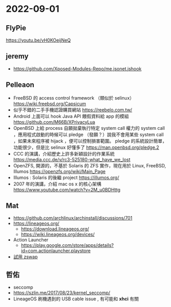# 2022-09-01

## FlyPie

https://youtu.be/vH0KOeijNeQ


## jeremy

- https://github.com/Xposed-Modules-Repo/me.jsonet.jshook


## Pelleaon

- FreeBSD 的 access control framework （類似於 selinux） https://wiki.freebsd.org/Capsicum
- 似乎不錯的二手手機認證購買網站 https://reebelo.com.tw/
- Android 上面可以 hook Java API 餵假資料給 app 的模組 https://github.com/M66B/XPrivacyLua
- OpenBSD 上給 process 自願拋棄執行特定 system call 權力的 system call ，應用程式啟動的時候可以 pledge （發願？）說我不會用某些 system call ，如果未來程序被 hijack ，便可以控制損害範圍。 pledge 的系統設計簡單，功能很少，但是比 selinux 好懂多了 https://man.openbsd.org/pledge.2
- CCC 的演講，介紹歷史上許多新穎設計的作業系統 https://media.ccc.de/v/rc3-525180-what_have_we_lost
- OpenZFS, 開源的，不基於 Solaris 的 ZFS 實作，現在用於 Linux, FreeBSD, Illumos https://openzfs.org/wiki/Main_Page
- Illumos : Solaris 的後繼 project https://illumos.org/
- 2007 年的演講，介紹 mac os x 的核心架構 https://www.youtube.com/watch?v=2M_u0BDHttg


## Mat

- https://github.com/archlinux/archinstall/discussions/701
- https://lineageos.org/
    - https://download.lineageos.org/
    - https://wiki.lineageos.org/devices/
- Action Launcher
    - https://play.google.com/store/apps/details?id=com.actionlauncher.playstore
- [試用 zswap ](https://hackmd.io/@h4/rkL8r2les)


## 哲佑

- seccomp
- https://szlin.me/2017/08/23/kernel_seccomp/
- LineageOS 刷機遇到的 USB cable issue , 有可能和 **xhci** 有關
